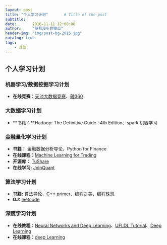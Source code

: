 ```yaml
---
layout: post
title: "个人学习计划"       # Title of the post
subtitle:
date:       2016-11-11 12:00:00
author:     "随机漫步的傻瓜"
header-img: "img/post-bg-2015.jpg"
catalog: true
tags:
    - 其他
---
```


## 个人学习计划

### 机器学习/数据挖掘学习计划
- **在线竞赛：**[天池大数据竞赛](https://tianchi.shuju.aliyun.com)、[融360](http://www.pkbigdata.com/common/zhzgbCmptDetails.html)

### 大数据学习计划
- **书籍：**Hadoop: The Definitive Guide : 4th Edition、spark 机器学习

### 金融量化学习计划
- **书籍：** 金融数据分析导论、Python for Finance
- **在线课程：**[Machine Learning for Trading](https://cn.udacity.com/course/machine-learning-for-trading--ud501)
- **开源库：** [TuShare](http://tushare.waditu.com)
- **在线学习:** [JoinQuant](https://www.joinquant.com)

### 算法学习计划
- **书籍:** 算法导论、C++ primer、编程之美、编程珠玑
- **OJ:** [leetcode](https://leetcode.com)

### 深度学习计划
- **在线教程：**[Neural Networks and Deep Learning](http://neuralnetworksanddeeplearning.com/)、[UFLDL Tutorial](http://ufldl.stanford.edu/wiki/index.php/UFLDL_Tutorial)、[Deep Learning](https://book.douban.com/subject/26883982/)
- **在线课程：**[deep Learning](https://www.udacity.com/course/deep-learning--ud730)

